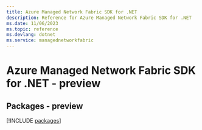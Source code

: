 ```yaml
---
title: Azure Managed Network Fabric SDK for .NET
description: Reference for Azure Managed Network Fabric SDK for .NET
ms.date: 11/06/2023
ms.topic: reference
ms.devlang: dotnet
ms.service: managednetworkfabric
---
```

# Azure Managed Network Fabric SDK for .NET - preview
## Packages - preview
[!INCLUDE [packages](managed-network-fabric-index.md)]
